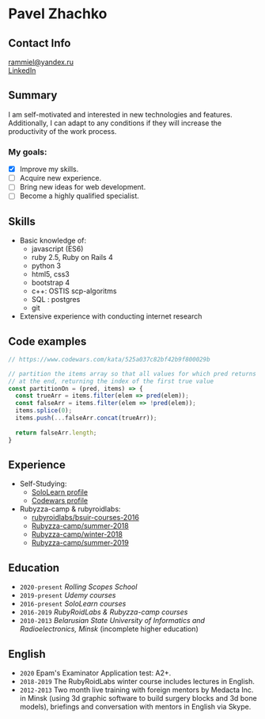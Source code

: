 # Pavel Zhachko

## Contact Info
rammiel@yandex.ru  
[LinkedIn](https://linkedin.com/in/pavel-zhachko-06056b6b)

## Summary

I am self-motivated and interested in new technologies and features. 
Additionally, I can adapt to any conditions if they will increase the productivity of the work process.
### My goals:
- [x] Improve my skills.
- [ ] Acquire new experience.
- [ ] Bring new ideas for web development.
- [ ] Become a highly qualified specialist.

## Skills

 * Basic knowledge of:
     * javascript (ES6)
     * ruby 2.5, Ruby on Rails 4
     * python 3
     * html5, css3
     * bootstrap 4
     * c++: OSTIS scp-algoritms
     * SQL : postgres
     * git
 * Extensive experience with conducting internet research

## Code examples

```javascript
// https://www.codewars.com/kata/525a037c82bf42b9f800029b

// partition the items array so that all values for which pred returns true are
// at the end, returning the index of the first true value
const partitionOn = (pred, items) => {
  const trueArr = items.filter(elem => pred(elem));
  const falseArr = items.filter(elem => !pred(elem));
  items.splice(0);
  items.push(...falseArr.concat(trueArr));
    
  return falseArr.length;
}
```

## Experience

* Self-Studying:
    * [SoloLearn profile](https://www.sololearn.com/Profile/1591854)
    * [Codewars profile](https://www.codewars.com/users/SadTigger)
* Rubyzza-camp & rubyroidlabs:
    * [rubyroidlabs/bsuir-courses-2016](https://github.com/SadTigger/bsuir-courses) 
    * [Rubyzza-camp/summer-2018](https://github.com/SadTigger/summer-2018)
    * [Rubyzza-camp/winter-2018](https://github.com/SadTigger/winter-2018)
    * [Rubyzza-camp/summer-2019](https://github.com/SadTigger/summer-2019)

## Education
- `2020-present` _Rolling Scopes School_
- `2019-present` _Udemy courses_
- `2016-present` _SoloLearn courses_
- `2016-2019` _RubyRoidLabs & Rubyzza-camp courses_
- `2010-2013` _Belarusian State University of Informatics and Radioelectronics, Minsk_ (incomplete higher education)

## English

- `2020` Epam's Examinator Application test: A2+.
- `2018-2019` The RubyRoidLabs winter course includes lectures in English.
- `2012-2013` Two month live training with foreign mentors by Medacta Inc. in Minsk (using 3d graphic software to build surgery blocks and 3d bone models), briefings and conversation with mentors in English via Skype.